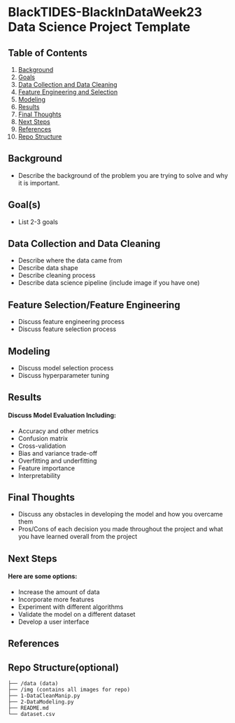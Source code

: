 # BlackTIDES-BlackInDataWeek23 Data Science Project Template

## Table of Contents
1. [Background](#background)
2. [Goals](#goals)
3. [Data Collection and Data Cleaning](#DataCollectionandDataCleaning)
4. [Feature Engineering and Selection](#FeatureSelection)
5. [Modeling](#modeling)
6. [Results](#Results)
7. [Final Thoughts](#FinalThoughts)
8. [Next Steps](#NextSteps)
9. [References](#References)
10. [Repo Structure](#repo)


<a name="background"/>

## Background
- Describe the background of the problem you are trying to solve and why it is important. 

<a name="goals"/>

## Goal(s)
- List 2-3 goals

<a name="DataCollectionandDataCleaning"/>

## Data Collection and Data Cleaning
- Describe where the data came from
- Describe data shape
- Describe cleaning process
- Describe data science pipeline (include image if you have one)

<a name="FeatureSelection"/>

## Feature Selection/Feature Engineering 
- Discuss feature engineering process 
- Discuss feature selection process 

<a name="modeling"/>

## Modeling
- Discuss model selection process
- Discuss hyperparameter tuning 

<a name="Results"/>

## Results
#### Discuss Model Evaluation Including:
- Accuracy and other metrics
- Confusion matrix
- Cross-validation
- Bias and variance trade-off
- Overfitting and underfitting
- Feature importance
- Interpretability

<a name="FinalThoughts"/>

## Final Thoughts
- Discuss any obstacles in developing the model and how you overcame them
- Pros/Cons of each decision you made throughout the project and what you have learned overall from the project

<a name="NextSteps"/>

## Next Steps
#### Here are some options:
- Increase the amount of data
- Incorporate more features
- Experiment with different algorithms
- Validate the model on a different dataset
- Develop a user interface

<a name="References"/>

## References

<a name="repo"/>

## Repo Structure(optional)
```
├── /data (data)
├── /img (contains all images for repo)
├── 1-DataCleanManip.py
├── 2-DataModeling.py
├── README.md
└── dataset.csv


